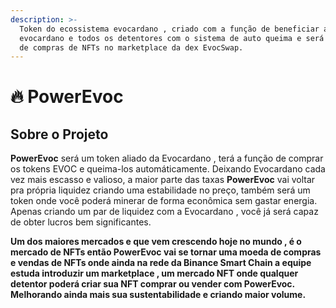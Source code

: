 ```yaml
---
description: >-
  Token do ecossistema evocardano , criado com a função de beneficiar a
  evocardano e todos os detentores com o sistema de auto queima e será uma moeda
  de compras de NFTs no marketplace da dex EvocSwap.
---
```


# 🔥 PowerEvoc

## Sobre o Projeto

**PowerEvoc** será um token aliado da Evocardano , terá a função de comprar os tokens EVOC e queima-los automáticamente. Deixando Evocardano cada vez mais escasso e valioso,  a maior parte das taxas **PowerEvoc** vai voltar pra própria liquidez criando uma estabilidade no preço, também será um token onde você poderá  minerar de forma econômica sem gastar energia. Apenas criando um par de liquidez com a Evocardano , você já será capaz de obter lucros bem significantes.



**Um dos maiores mercados e que vem crescendo hoje no mundo , é o mercado de NFTs então PowerEvoc  vai se tornar uma moeda de compras e vendas de NFTs onde ainda na rede da Binance Smart Chain a equipe estuda introduzir um marketplace , um mercado NFT onde qualquer detentor poderá criar sua NFT comprar ou vender com PowerEvoc. Melhorando ainda mais sua sustentabilidade e criando maior volume.**

